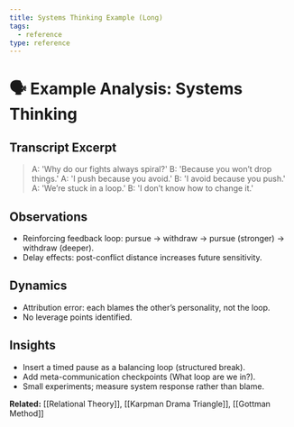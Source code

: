```yaml
---
title: Systems Thinking Example (Long)
tags:
  - reference
type: reference
---
```


<!-- @format -->

# 🗣 Example Analysis: Systems Thinking

## Transcript Excerpt

> A: 'Why do our fights always spiral?' B: 'Because you won’t drop things.' A: 'I push
> because you avoid.' B: 'I avoid because you push.' A: 'We’re stuck in a loop.' B: 'I
> don’t know how to change it.'

## Observations

- Reinforcing feedback loop: pursue → withdraw → pursue (stronger) → withdraw (deeper).
- Delay effects: post-conflict distance increases future sensitivity.

## Dynamics

- Attribution error: each blames the other’s personality, not the loop.
- No leverage points identified.

## Insights

- Insert a timed pause as a balancing loop (structured break).
- Add meta-communication checkpoints (What loop are we in?).
- Small experiments; measure system response rather than blame.

**Related:** [[Relational Theory]], [[Karpman Drama Triangle]], [[Gottman Method]]
